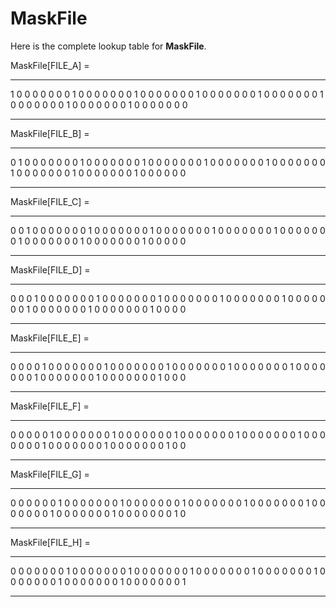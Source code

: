 MaskFile
========

Here is the complete lookup table for **MaskFile**.

MaskFile[FILE_A] =

  --- --- --- --- --- --- --- ---
  1   0   0   0   0   0   0   0
  1   0   0   0   0   0   0   0
  1   0   0   0   0   0   0   0
  1   0   0   0   0   0   0   0
  1   0   0   0   0   0   0   0
  1   0   0   0   0   0   0   0
  1   0   0   0   0   0   0   0
  1   0   0   0   0   0   0   0
  --- --- --- --- --- --- --- ---

MaskFile[FILE_B] =

  --- --- --- --- --- --- --- ---
  0   1   0   0   0   0   0   0
  0   1   0   0   0   0   0   0
  0   1   0   0   0   0   0   0
  0   1   0   0   0   0   0   0
  0   1   0   0   0   0   0   0
  0   1   0   0   0   0   0   0
  0   1   0   0   0   0   0   0
  0   1   0   0   0   0   0   0
  --- --- --- --- --- --- --- ---

MaskFile[FILE_C] =

  --- --- --- --- --- --- --- ---
  0   0   1   0   0   0   0   0
  0   0   1   0   0   0   0   0
  0   0   1   0   0   0   0   0
  0   0   1   0   0   0   0   0
  0   0   1   0   0   0   0   0
  0   0   1   0   0   0   0   0
  0   0   1   0   0   0   0   0
  0   0   1   0   0   0   0   0
  --- --- --- --- --- --- --- ---

MaskFile[FILE_D] =

  --- --- --- --- --- --- --- ---
  0   0   0   1   0   0   0   0
  0   0   0   1   0   0   0   0
  0   0   0   1   0   0   0   0
  0   0   0   1   0   0   0   0
  0   0   0   1   0   0   0   0
  0   0   0   1   0   0   0   0
  0   0   0   1   0   0   0   0
  0   0   0   1   0   0   0   0
  --- --- --- --- --- --- --- ---

MaskFile[FILE_E] =

  --- --- --- --- --- --- --- ---
  0   0   0   0   1   0   0   0
  0   0   0   0   1   0   0   0
  0   0   0   0   1   0   0   0
  0   0   0   0   1   0   0   0
  0   0   0   0   1   0   0   0
  0   0   0   0   1   0   0   0
  0   0   0   0   1   0   0   0
  0   0   0   0   1   0   0   0
  --- --- --- --- --- --- --- ---

MaskFile[FILE_F] =

  --- --- --- --- --- --- --- ---
  0   0   0   0   0   1   0   0
  0   0   0   0   0   1   0   0
  0   0   0   0   0   1   0   0
  0   0   0   0   0   1   0   0
  0   0   0   0   0   1   0   0
  0   0   0   0   0   1   0   0
  0   0   0   0   0   1   0   0
  0   0   0   0   0   1   0   0
  --- --- --- --- --- --- --- ---

MaskFile[FILE_G] =

  --- --- --- --- --- --- --- ---
  0   0   0   0   0   0   1   0
  0   0   0   0   0   0   1   0
  0   0   0   0   0   0   1   0
  0   0   0   0   0   0   1   0
  0   0   0   0   0   0   1   0
  0   0   0   0   0   0   1   0
  0   0   0   0   0   0   1   0
  0   0   0   0   0   0   1   0
  --- --- --- --- --- --- --- ---

MaskFile[FILE_H] =

  --- --- --- --- --- --- --- ---
  0   0   0   0   0   0   0   1
  0   0   0   0   0   0   0   1
  0   0   0   0   0   0   0   1
  0   0   0   0   0   0   0   1
  0   0   0   0   0   0   0   1
  0   0   0   0   0   0   0   1
  0   0   0   0   0   0   0   1
  0   0   0   0   0   0   0   1
  --- --- --- --- --- --- --- ---
